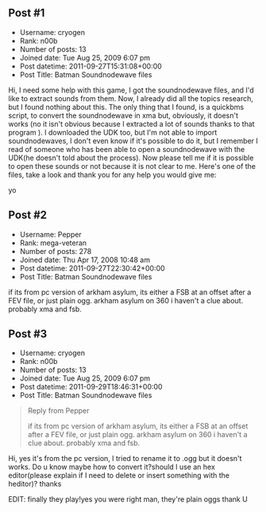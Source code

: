## Post #1
- Username: cryogen
- Rank: n00b
- Number of posts: 13
- Joined date: Tue Aug 25, 2009 6:07 pm
- Post datetime: 2011-09-27T15:31:08+00:00
- Post Title: Batman Soundnodewave files

Hi, I need some help with this game, I got the soundnodewave files, and I'd like to extract sounds from them.
Now, I already did all the topics research, but I found nothing about this.
The only thing that I found, is a quickbms script, to convert the soundnodewave in xma but, obviously, it doesn't works
(no it isn't obvious because I extracted a lot of sounds thanks to that program  ).
I downloaded the UDK too, but I'm not able to import soundnodewaves, I don't even know if it's possible to do it, but I remember 
I read of someone who has been able to open a soundnodewave with the UDK(he doesn't told about the process).
Now please tell me if it is possible to open these sounds or not because it is not clear to me.
Here's one of the files, take a look and thank you for any help you would give me:

<link removed due forum rules violation>

yo
## Post #2
- Username: Pepper
- Rank: mega-veteran
- Number of posts: 278
- Joined date: Thu Apr 17, 2008 10:48 am
- Post datetime: 2011-09-27T22:30:42+00:00
- Post Title: Batman Soundnodewave files

if its from pc version of arkham asylum, its either a FSB at an offset after a FEV file, or just plain ogg. arkham asylum on 360 i haven't a clue about. probably xma and fsb.
## Post #3
- Username: cryogen
- Rank: n00b
- Number of posts: 13
- Joined date: Tue Aug 25, 2009 6:07 pm
- Post datetime: 2011-09-29T18:46:31+00:00
- Post Title: Batman Soundnodewave files

> Reply from Pepper
>
> if its from pc version of arkham asylum, its either a FSB at an offset after a FEV file, or just plain ogg. arkham asylum on 360 i haven't a clue about. probably xma and fsb.

Hi, yes it's from the pc version, I tried to rename it to .ogg but it doesn't works.
Do u know maybe how to convert it?should I use an hex editor(please explain if I need to delete or insert something with the heditor)?
thanks  

EDIT: finally they play!yes you were right man, they're plain oggs thank U
